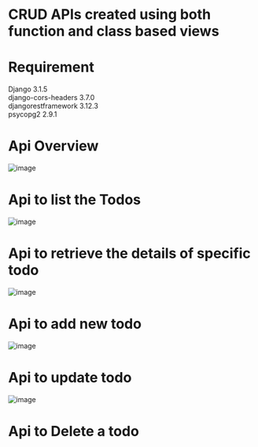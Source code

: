 # CRUD APIs created using both function and class based views

# Requirement

Django              3.1.5  
django-cors-headers 3.7.0  
djangorestframework 3.12.3  
psycopg2            2.9.1  

# Api Overview
![image](https://github.com/GurudasKarale/DjangoRest_Api_Test_Postman/assets/67753744/69dd13fa-0580-4115-9e4e-3981cd546cd3)

# Api to list the Todos
![image](https://github.com/GurudasKarale/DjangoRest_Api_Test_Postman/assets/67753744/4a5a61b6-43e0-405d-8407-8880ba96313f)

# Api to retrieve the details of specific todo
![image](https://github.com/GurudasKarale/DjangoRest_Api_Test_Postman/assets/67753744/9769dfff-cdab-4fc4-9550-3bf0ebcc901d)

# Api to add new todo
![image](https://github.com/GurudasKarale/DjangoRest_Api_Test_Postman/assets/67753744/6edb2ac8-ff30-4400-847b-bbd30c498549)

# Api to update todo
![image](https://github.com/GurudasKarale/DjangoRest_Api_Test_Postman/assets/67753744/28e050e5-b4d3-49f3-ac75-4579dfcd8a5b)

# Api to Delete a todo

